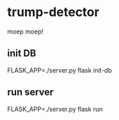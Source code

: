 # trump-detector

moep moep!


## init DB
FLASK_APP=./server.py flask init-db

## run server
FLASK_APP=./server.py flask run